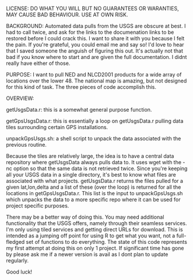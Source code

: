 

LICENSE: DO WHAT YOU WILL BUT NO GUARANTEES OR WARANTIES, MAY CAUSE BAD BEHAVIOUR. USE AT OWN RISK.

BACKGROUND: Automated data pulls from the USGS are obscure at best. I had to call twice, and ask for the links to the documenation links to be restored before I could crack this. I want to share it with you because I felt the pain. If you're grateful, you could email me and say so! I'd love to hear that I saved someone the anguish of figuring this out. It's actually not that bad if you know where to start and are given the full documentation. I didnt really have either of those. 

PURPOSE: I want to pull NED and NLCD2001 products for a wide array of locations over the lower 48. The national map is amazing, but not designed for this kind of task. The three pieces of code accomplish this. 

OVERVIEW: 

getUsgsData.r: this is a somewhat general purpose function. 

getGpsUsgsData.r: this is essentially a loop on getUsgsData.r pulling data tiles surrounding certain GPS installations.

unpackGpsUsgs.sh: a shell script to unpack the data associated with the previous routine.

Because the tiles are relatively large, the idea is to have a central data repository where getUsgsData always pulls data to. It uses wget with the -nc option so that the same data is not retrieved twice. Since you're keeping all your USGS data in a single directory, it's best to know what files are associated with what projects. getUsgsData.r returns the files pulled for a given lat,lon,delta and a list of these (over the loop) is returned for all the locations in getGpsUsgsData.r. This list is the input to unpackGpsUsgs.sh which unpacks the data to a more specific repo where it can be used for project specific purposes.

There may be a better way of doing this. You may need additional functionality that the USGS offers, namely through their seamless services. I'm only using tiled services and getting direct URLs for download. This is intended as a jumping off point for using R to get what you want, not a full-fledged set of functions to do everything. The state of this code represents my first attempt at doing this on only 1 project. If significant time has gone by please ask me if a newer version is avail as I dont plan to update regularly. 

Good luck! 